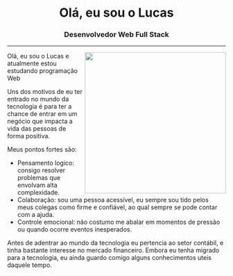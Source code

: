 <h1 align="center">Olá, eu sou o Lucas</h1>
<h3 align="center">Desenvolvedor Web Full Stack</h3>
<hr>

<img  align="right" width=325 src="https://github-readme-stats.vercel.app/api/top-langs/?username=lucaslisboamotta&hide=c%23,powershell,Mathematica,Ruby,Objective-C,Objective-C%2b%2b,Cuda&title_color=363636&text_color=363636&icon_color=61dafb&bg_color=228B22&langs_count=8&layout=compact&border_color=8A2BE2&hide_border=true" />


Olá, eu sou o Lucas e atualmente estou estudando programação Web

Uns dos motivos de eu ter entrado no mundo da tecnologia é para ter a chance de entrar em um negócio que impacta a vida das pessoas de forma positiva.

 Meus pontos fortes são:
 - Pensamento logico: consigo resolver problemas que envolvam alta complexidade.
 - Colaboração: sou uma pessoa acessível, eu sempre sou tido pelos meus colegas como firme e confiável, ao qual sempre se pode contar com a ajuda.
 - Controle emocional: não costumo me abalar em momentos de pressão ou quando ocorre eventos inesperados.


Antes de adentrar ao mundo da tecnologia eu pertencia ao setor contábil, e tinha bastante interesse no mercado financeiro. Embora eu tenha migrado para a tecnologia, eu ainda guardo comigo alguns conhecimentos uteis daquele tempo. 

